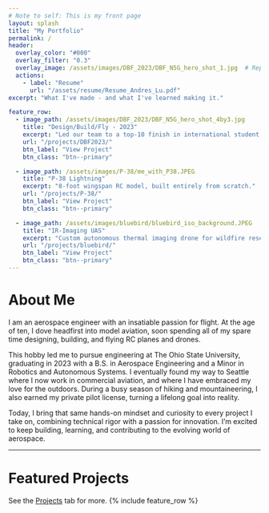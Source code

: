 ```yaml
---
# Note to self: This is my front page
layout: splash
title: "My Portfolio"
permalink: /
header:
  overlay_color: "#000"
  overlay_filter: "0.3"
  overlay_image: /assets/images/DBF_2023/DBF_N5G_hero_shot_1.jpg  # Replace with your image path
  actions:
    - label: "Resume"
      url: "/assets/resume/Resume_Andres_Lu.pdf"
excerpt: "What I've made - and what I've learned making it."

feature_row:
  - image_path: /assets/images/DBF_2023/DBF_N5G_hero_shot_4by3.jpg
    title: "Design/Build/Fly - 2023"
    excerpt: "Led our team to a top-10 finish in international student competition."
    url: "/projects/DBF2023/"
    btn_label: "View Project"
    btn_class: "btn--primary"

  - image_path: /assets/images/P-38/me_with_P38.JPEG
    title: "P-38 Lightning"
    excerpt: "8-foot wingspan RC model, built entirely from scratch."
    url: "/projects/P-38/"
    btn_label: "View Project"
    btn_class: "btn--primary"

  - image_path: /assets/images/bluebird/bluebird_iso_background.JPEG
    title: "IR-Imaging UAS"
    excerpt: "Custom autonomous thermal imaging drone for wildfire research."
    url: "/projects/bluebird/"
    btn_label: "View Project"
    btn_class: "btn--primary"
---
```


# About Me

I am an aerospace engineer with an insatiable passion for flight. At the age of ten, I dove headfirst into model aviation, soon spending all of my spare time designing, building, and flying RC planes and drones. 

This hobby led me to pursue engineering at The Ohio State University, graduating in 2023 with a B.S. in Aerospace Engineering and a Minor in Robotics and Autonomous Systems. I eventually found my way to Seattle where I now work in commercial aviation, and where I have embraced my love for the outdoors. During a busy season of hiking and mountaineering, I also earned my private pilot license, turning a lifelong goal into reality. 

Today, I bring that same hands-on mindset and curiosity to every project I take on, combining technical rigor with a passion for innovation. I’m excited to keep building, learning, and contributing to the evolving world of aerospace.

---
# Featured Projects
See the [Projects](/projects/) tab for more.
{% include feature_row %}